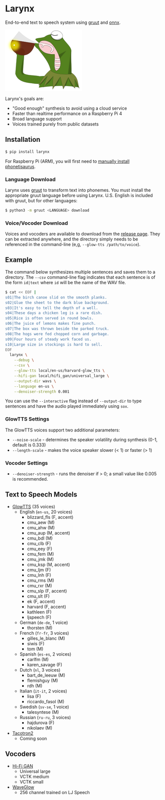 # Larynx

End-to-end text to speech system using [gruut](https://github.com/rhasspy/gruut) and [onnx](https://onnx.ai/).

![Larynx logo](img/logo.png)

Larynx's goals are:

* "Good enough" synthesis to avoid using a cloud service
* Faster than realtime performance on a Raspberry Pi 4
* Broad language support
* Voices trained purely from public datasets

## Installation

```sh
$ pip install larynx
```

For Raspberry Pi (ARM), you will first need to [manually install phonetisaurus](https://github.com/rhasspy/phonetisaurus-pypi/releases).

### Language Download

Larynx uses [gruut](https://github.com/rhasspy/gruut) to transform text into phonemes. You must install the appropriate gruut language before using Larynx. U.S. English is included with gruut, but for other languages:

```sh
$ python3 -m gruut <LANGUAGE> download
```

### Voice/Vocoder Download

Voices and vocoders are available to download from the [release page](https://github.com/rhasspy/larynx/releases). They can be extracted anywhere, and the directory simply needs to be referenced in the command-line (e,g, `--glow-tts /path/to/voice`).

## Example

The command below synthesizes multiple sentences and saves them to a directory. The `--csv` command-line flag indicates that each sentence is of the form `id|text` where `id` will be the name of the WAV file.

```sh
$ cat << EOF |
s01|The birch canoe slid on the smooth planks.
s02|Glue the sheet to the dark blue background.
s03|It's easy to tell the depth of a well.
s04|These days a chicken leg is a rare dish.
s05|Rice is often served in round bowls.
s06|The juice of lemons makes fine punch.
s07|The box was thrown beside the parked truck.
s08|The hogs were fed chopped corn and garbage.
s09|Four hours of steady work faced us.
s10|Large size in stockings is hard to sell.
EOF
  larynx \
    --debug \
    --csv \
    --glow-tts local/en-us/harvard-glow_tts \
    --hifi-gan local/hifi_gan/universal_large \
    --output-dir wavs \
    --language en-us \
    --denoiser-strength 0.001
```

You can use the `--interactive` flag instead of `--output-dir` to type sentences and have the audio played immediately using `sox`.

### GlowTTS Settings

The GlowTTS voices support two additional parameters:

* `--noise-scale` - determines the speaker volatility during synthesis (0-1, default is  0.333)
* `--length-scale` - makes the voice speaker slower (< 1) or faster (> 1)

### Vocoder Settings

* `--denoiser-strength` - runs the denoiser if > 0; a small value like 0.005 is recommended.

## Text to Speech Models

* [GlowTTS](https://github.com/rhasspy/glow-tts-train) (35 voices)
    * English (`en-us`, 20 voices)
        * blizzard_fls (F, accent)
        * cmu_aew (M)
        * cmu_ahw (M)
        * cmu_aup (M, accent)
        * cmu_bdl (M)
        * cmu_clb (F)
        * cmu_eey (F)
        * cmu_fem (M)
        * cmu_jmk (M)
        * cmu_ksp (M, accent)
        * cmu_ljm (F)
        * cmu_lnh (F)
        * cmu_rms (M)
        * cmu_rxr (M)
        * cmu_slp (F, accent)
        * cmu_slt (F)
        * ek (F, accent)
        * harvard (F, accent)
        * kathleen (F)
        * ljspeech (F)
    * German (`de-de`, 1 voice)
        * thorsten (M)
    * French (`fr-fr`, 3 voices)
        * gilles\_le\_blanc (M)
        * siwis (F)
        * tom (M)
    * Spanish (`es-es`, 2 voices)
        * carlfm (M)
        * karen_savage (F)
    * Dutch (`nl`, 3 voices)
        * bart\_de\_leeuw (M)
        * flemishguy (M)
        * rdh (M)
    * Italian (`it-it`, 2 voices)
        * lisa (F)
        * riccardo_fasol (M)
    * Swedish (`sv-se`, 1 voice)
        * talesyntese (M)
    * Russian (`ru-ru`, 3 voices)
        * hajdurova (F)
        * nikolaev (M)
* [Tacotron2](https://github.com/rhasspy/tacotron2-train)
    * Coming soon

## Vocoders

* [Hi-Fi GAN](https://github.com/rhasspy/hifi-gan-train)
    * Universal large
    * VCTK medium
    * VCTK small
* [WaveGlow](https://github.com/NVIDIA/DeepLearningExamples/tree/master/PyTorch/SpeechSynthesis/Tacotron2)
    * 256 channel trained on LJ Speech
